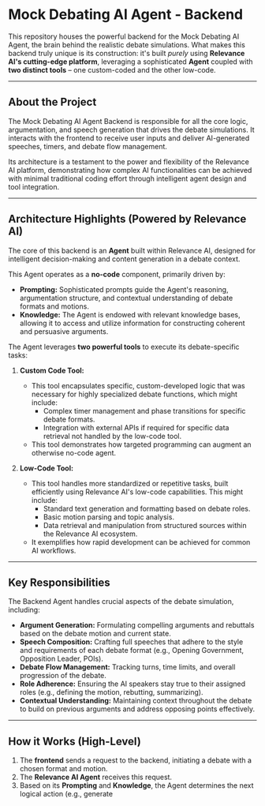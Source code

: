# Mock Debating AI Agent - Backend

This repository houses the powerful backend for the Mock Debating AI Agent, the brain behind the realistic debate simulations. What makes this backend truly unique is its construction: it's built *purely* using **Relevance AI's cutting-edge platform**, leveraging a sophisticated **Agent** coupled with **two distinct tools** – one custom-coded and the other low-code.

---

## About the Project

The Mock Debating AI Agent Backend is responsible for all the core logic, argumentation, and speech generation that drives the debate simulations. It interacts with the frontend to receive user inputs and deliver AI-generated speeches, timers, and debate flow management.

Its architecture is a testament to the power and flexibility of the Relevance AI platform, demonstrating how complex AI functionalities can be achieved with minimal traditional coding effort through intelligent agent design and tool integration.

---

## Architecture Highlights (Powered by Relevance AI)

The core of this backend is an **Agent** built within Relevance AI, designed for intelligent decision-making and content generation in a debate context.

This Agent operates as a **no-code** component, primarily driven by:

* **Prompting:** Sophisticated prompts guide the Agent's reasoning, argumentation structure, and contextual understanding of debate formats and motions.
* **Knowledge:** The Agent is endowed with relevant knowledge bases, allowing it to access and utilize information for constructing coherent and persuasive arguments.

The Agent leverages **two powerful tools** to execute its debate-specific tasks:

1.  **Custom Code Tool:**
    * This tool encapsulates specific, custom-developed logic that was necessary for highly specialized debate functions, which might include:
        * Complex timer management and phase transitions for specific debate formats.
        * Integration with external APIs if required for specific data retrieval not handled by the low-code tool.
    * This tool demonstrates how targeted programming can augment an otherwise no-code agent.

2.  **Low-Code Tool:**
    * This tool handles more standardized or repetitive tasks, built efficiently using Relevance AI's low-code capabilities. This might include:
        * Standard text generation and formatting based on debate roles.
        * Basic motion parsing and topic analysis.
        * Data retrieval and manipulation from structured sources within the Relevance AI ecosystem.
    * It exemplifies how rapid development can be achieved for common AI workflows.

---

## Key Responsibilities

The Backend Agent handles crucial aspects of the debate simulation, including:

* **Argument Generation:** Formulating compelling arguments and rebuttals based on the debate motion and current state.
* **Speech Composition:** Crafting full speeches that adhere to the style and requirements of each debate format (e.g., Opening Government, Opposition Leader, POIs).
* **Debate Flow Management:** Tracking turns, time limits, and overall progression of the debate.
* **Role Adherence:** Ensuring the AI speakers stay true to their assigned roles (e.g., defining the motion, rebutting, summarizing).
* **Contextual Understanding:** Maintaining context throughout the debate to build on previous arguments and address opposing points effectively.

---

## How it Works (High-Level)

1.  The **frontend** sends a request to the backend, initiating a debate with a chosen format and motion.
2.  The **Relevance AI Agent** receives this request.
3.  Based on its **Prompting** and **Knowledge**, the Agent determines the next logical action (e.g., generate
